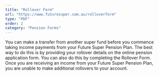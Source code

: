```yaml
---
title: "Rollover Form"
url: "https://www.futuresuper.com.au/rolloverform"
type: "PDF"
order: 2
category: "Pension Forms"
---
```


You can make a transfer from another super fund before you commence taking income payments from your Future Super Pension Plan. The best way to do this is by providing your rollover details on the online pension application form. You can also do this by completing the Rollover Form. Once you are receiving an income from your Future Super Pension Plan, you are unable to make additional rollovers to your account.
